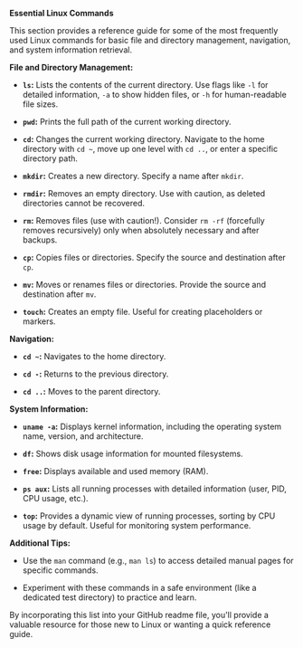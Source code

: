**Essential Linux Commands**

This section provides a reference guide for some of the most frequently used Linux commands for basic file and directory management, navigation, and system information retrieval.

**File and Directory Management:**

* **`ls`:** Lists the contents of the current directory. Use flags like `-l` for detailed information, `-a` to show hidden files, or `-h` for human-readable file sizes.

* **`pwd`:** Prints the full path of the current working directory.

* **`cd`:** Changes the current working directory. Navigate to the home directory with `cd ~`, move up one level with `cd ..`, or enter a specific directory path.

* **`mkdir`:** Creates a new directory. Specify a name after `mkdir`.

* **`rmdir`:** Removes an empty directory. Use with caution, as deleted directories cannot be recovered.

* **`rm`:** Removes files (use with caution!). Consider `rm -rf` (forcefully removes recursively) only when absolutely necessary and after backups.

* **`cp`:** Copies files or directories. Specify the source and destination after `cp`.

* **`mv`:** Moves or renames files or directories. Provide the source and destination after `mv`.

* **`touch`:** Creates an empty file. Useful for creating placeholders or markers.

**Navigation:**

* **`cd ~`:** Navigates to the home directory.

* **`cd -`:** Returns to the previous directory.

* **`cd ..`:** Moves to the parent directory.

**System Information:**

* **`uname -a`:** Displays kernel information, including the operating system name, version, and architecture.

* **`df`:** Shows disk usage information for mounted filesystems.

* **`free`:** Displays available and used memory (RAM).

* **`ps aux`:** Lists all running processes with detailed information (user, PID, CPU usage, etc.).

* **`top`:** Provides a dynamic view of running processes, sorting by CPU usage by default. Useful for monitoring system performance.

**Additional Tips:**

* Use the `man` command (e.g., `man ls`) to access detailed manual pages for specific commands.

* Experiment with these commands in a safe environment (like a dedicated test directory) to practice and learn.

By incorporating this list into your GitHub readme file, you'll provide a valuable resource for those new to Linux or wanting a quick reference guide.

